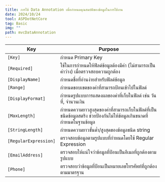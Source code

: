 ```yaml
---
title: การใช้ Data Annotation เพื่อกำหนดคุณสมบัติของข้อมูลในการใช้งาน
date: 2024/10/24
tool: ASPDotNetCore
tag: Basic
img: ""
path: mvcDataAnnotation
---
```

| Key | Purpose |
| -------- | ------- |
|`[Key]` |  กำหนด Primary Key|
|`[Required]`|ใช้ในการกำหนดให้ฟิลด์ข้อมูลต้องมีค่า (ไม่สามารถเป็นค่าว่าง) เมื่อตรวจสอบความถูกต้อง|
|`[DisplayName]`|กำหนดชื่อที่อ่านง่ายสำหรับฟิลด์ข้อมูล|
|`[Range]`|กำหนดขอบเขตของค่าที่สามารถป้อนเข้าไปในฟิลด์|
|`[DisplayFormat]`|กำหนดรูปแบบการแสดงผลของค่าที่เก็บในฟิลด์ เช่น วันที่, จำนวนเงิน|
|`[MaxLength]`|กำหนดความยาวสูงสุดของค่าที่สามารถเก็บในฟิลด์ที่เป็นชนิดข้อมูลสตริง ช่วยป้องกันไม่ให้ข้อมูลเกินขนาดที่กำหนดในฐานข้อมูล|
| `[StringLength]` | กำหนดความยาวขั้นต่ำ/สูงสุดของข้อมูลชนิด string |
| `[RegularExpression]`| ตรวจสอบข้อมูลตามรูปแบบที่กำหนดโดยใช้ Regular Expression |
| `[EmailAddress]`| ตรวจสอบให้แน่ใจว่าข้อมูลที่ป้อนเป็นอีเมลที่ถูกต้องตามรูปแบบ |
| `[Phone]`| ตรวจสอบว่าข้อมูลที่ป้อนเป็นหมายเลขโทรศัพท์ที่ถูกต้องตามมาตรฐาน |
